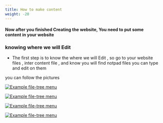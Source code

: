 ```yaml
---
title: How to make content
weight: -20
---
```


#### Now after you finished Creating the website, You need to put some content in your website

### knowing where we will Edit 

- The first step is to know the where we will Edit , so go to your website files , inter content file , and know you will find notpad files you can type and edit on them 

you can follow the pictures 

[![Example file-tree menu](/media/1-htmc.png)](/media/1-htmc.png)


[![Example file-tree menu](/media/2-htmc.png)](/media/2-htmc.png)


[![Example file-tree menu](/media/3-htmc.png)](/media/3-htmc.png)


[![Example file-tree menu](/media/4-htmc.png)](/media/4-htmc.png)